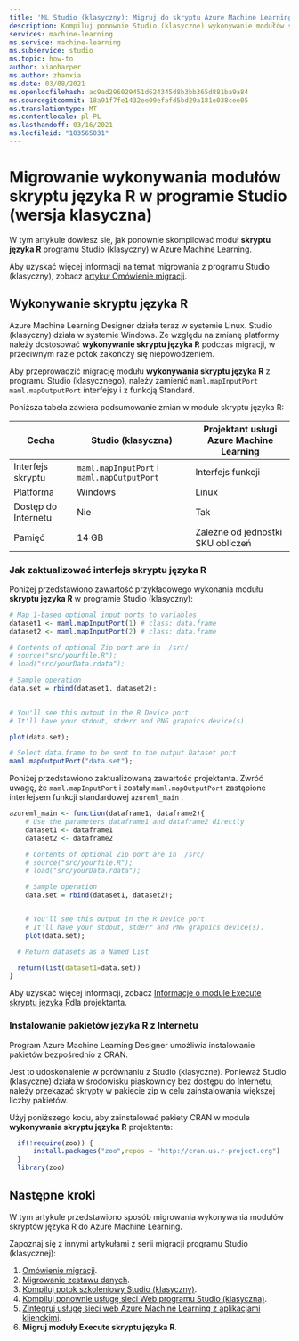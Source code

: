 ```yaml
---
title: 'ML Studio (klasyczny): Migruj do skryptu Azure Machine Learning-Execute R'
description: Kompiluj ponownie Studio (klasyczne) wykonywanie modułów skryptu języka R do uruchomienia na Azure Machine Learning.
services: machine-learning
ms.service: machine-learning
ms.subservice: studio
ms.topic: how-to
author: xiaoharper
ms.author: zhanxia
ms.date: 03/08/2021
ms.openlocfilehash: ac9ad296029451d624345d8b3bb365d881ba9a84
ms.sourcegitcommit: 18a91f7fe1432ee09efafd5bd29a181e038cee05
ms.translationtype: MT
ms.contentlocale: pl-PL
ms.lasthandoff: 03/16/2021
ms.locfileid: "103565031"
---
```

# <a name="migrate-execute-r-script-modules-in-studio-classic"></a>Migrowanie wykonywania modułów skryptu języka R w programie Studio (wersja klasyczna)

W tym artykule dowiesz się, jak ponownie skompilować moduł **skryptu języka R** programu Studio (klasyczny) w Azure Machine Learning.

Aby uzyskać więcej informacji na temat migrowania z programu Studio (klasyczny), zobacz [artykuł Omówienie migracji](migrate-overview.md).

## <a name="execute-r-script"></a>Wykonywanie skryptu języka R

Azure Machine Learning Designer działa teraz w systemie Linux. Studio (klasyczny) działa w systemie Windows. Ze względu na zmianę platformy należy dostosować **wykonywanie skryptu języka R** podczas migracji, w przeciwnym razie potok zakończy się niepowodzeniem.

Aby przeprowadzić migrację modułu **wykonywania skryptu języka R** z programu Studio (klasycznego), należy zamienić `maml.mapInputPort` `maml.mapOutputPort` interfejsy i z funkcją Standard.

Poniższa tabela zawiera podsumowanie zmian w module skryptu języka R:

|Cecha|Studio (klasyczna)|Projektant usługi Azure Machine Learning|
|---|---|---|
|Interfejs skryptu|`maml.mapInputPort` i `maml.mapOutputPort`|Interfejs funkcji|
|Platforma|Windows|Linux|
|Dostęp do Internetu |Nie|Tak|
|Pamięć|14 GB|Zależne od jednostki SKU obliczeń|

### <a name="how-to-update-the-r-script-interface"></a>Jak zaktualizować interfejs skryptu języka R

Poniżej przedstawiono zawartość przykładowego wykonania modułu **skryptu języka R** w programie Studio (klasyczny):
```r
# Map 1-based optional input ports to variables 
dataset1 <- maml.mapInputPort(1) # class: data.frame 
dataset2 <- maml.mapInputPort(2) # class: data.frame 

# Contents of optional Zip port are in ./src/ 
# source("src/yourfile.R"); 
# load("src/yourData.rdata"); 

# Sample operation 
data.set = rbind(dataset1, dataset2); 

 
# You'll see this output in the R Device port. 
# It'll have your stdout, stderr and PNG graphics device(s). 

plot(data.set); 

# Select data.frame to be sent to the output Dataset port 
maml.mapOutputPort("data.set"); 
```

Poniżej przedstawiono zaktualizowaną zawartość projektanta. Zwróć uwagę, że `maml.mapInputPort` i zostały `maml.mapOutputPort` zastąpione interfejsem funkcji standardowej `azureml_main` . 
```r
azureml_main <- function(dataframe1, dataframe2){ 
    # Use the parameters dataframe1 and dataframe2 directly 
    dataset1 <- dataframe1 
    dataset2 <- dataframe2 

    # Contents of optional Zip port are in ./src/ 
    # source("src/yourfile.R"); 
    # load("src/yourData.rdata"); 

    # Sample operation 
    data.set = rbind(dataset1, dataset2); 


    # You'll see this output in the R Device port. 
    # It'll have your stdout, stderr and PNG graphics device(s). 
    plot(data.set); 

  # Return datasets as a Named List 

  return(list(dataset1=data.set)) 
} 
```
Aby uzyskać więcej informacji, zobacz [Informacje o module Execute skryptu języka R](../algorithm-module-reference/execute-r-script.md)dla projektanta.

### <a name="install-r-packages-from-the-internet"></a>Instalowanie pakietów języka R z Internetu

Program Azure Machine Learning Designer umożliwia instalowanie pakietów bezpośrednio z CRAN.

Jest to udoskonalenie w porównaniu z Studio (klasyczne). Ponieważ Studio (klasyczne) działa w środowisku piaskownicy bez dostępu do Internetu, należy przekazać skrypty w pakiecie zip w celu zainstalowania większej liczby pakietów. 

Użyj poniższego kodu, aby zainstalować pakiety CRAN w module **wykonywania skryptu języka R** projektanta:
```r
  if(!require(zoo)) { 
      install.packages("zoo",repos = "http://cran.us.r-project.org") 
  } 
  library(zoo) 
```

## <a name="next-steps"></a>Następne kroki

W tym artykule przedstawiono sposób migrowania wykonywania modułów skryptów języka R do Azure Machine Learning.

Zapoznaj się z innymi artykułami z serii migracji programu Studio (klasycznej):

1. [Omówienie migracji](migrate-overview.md).
1. [Migrowanie zestawu danych](migrate-register-dataset.md).
1. [Kompiluj potok szkoleniowy Studio (klasyczny)](migrate-rebuild-experiment.md).
1. [Kompiluj ponownie usługę sieci Web programu Studio (klasyczna)](migrate-rebuild-web-service.md).
1. [Zintegruj usługę sieci web Azure Machine Learning z aplikacjami klienckimi](migrate-rebuild-integrate-with-client-app.md).
1. **Migruj moduły Execute skryptu języka R**.